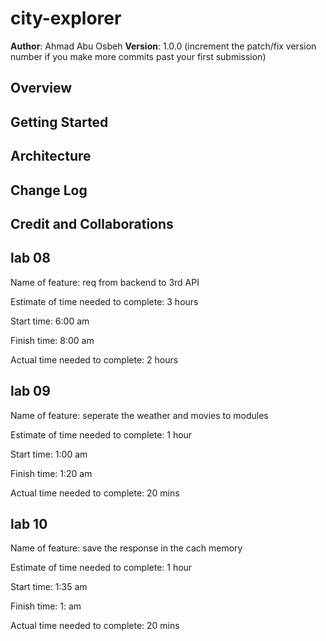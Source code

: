 # city-explorer

**Author**: Ahmad Abu Osbeh
**Version**: 1.0.0 (increment the patch/fix version number if you make more commits past your first submission)

## Overview
<!-- Provide a high level overview of what this application is and why you are building it, beyond the fact that it's an assignment for this class. (i.e. What's your problem domain?) -->

## Getting Started
<!-- What are the steps that a user must take in order to build this app on their own machine and get it running? -->

## Architecture
<!-- Provide a detailed description of the application design. What technologies (languages, libraries, etc) you're using, and any other relevant design information. -->

## Change Log
<!-- Use this area to document the iterative changes made to your application as each feature is successfully implemented. Use time stamps. Here's an example:

01-01-2001 4:59pm - Application now has a fully-functional express server, with a GET route for the location resource. -->

## Credit and Collaborations
<!-- Give credit (and a link) to other people or resources that helped you build this application. -->

## lab 08

Name of feature: req from backend to 3rd API 

Estimate of time needed to complete: 3 hours

Start time: 6:00 am

Finish time: 8:00 am

Actual time needed to complete: 2 hours

## lab 09

Name of feature: seperate the weather and movies to modules

Estimate of time needed to complete: 1 hour

Start time: 1:00 am

Finish time: 1:20 am

Actual time needed to complete: 20 mins

## lab 10

Name of feature: save the response in the cach memory

Estimate of time needed to complete: 1 hour

Start time: 1:35 am

Finish time: 1: am

Actual time needed to complete: 20 mins